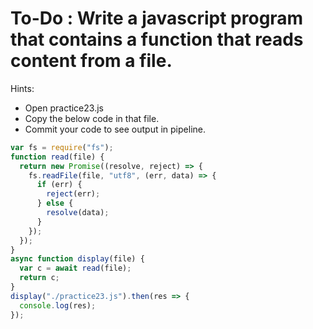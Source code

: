 # To-Do : Write a javascript program that contains a function that reads content from a file.

Hints:

- Open practice23.js
- Copy the below code in that file.
- Commit your code to see output in pipeline.

```js
var fs = require("fs");
function read(file) {
  return new Promise((resolve, reject) => {
    fs.readFile(file, "utf8", (err, data) => {
      if (err) {
        reject(err);
      } else {
        resolve(data);
      }
    });
  });
}
async function display(file) {
  var c = await read(file);
  return c;
}
display("./practice23.js").then(res => {
  console.log(res);
});
```